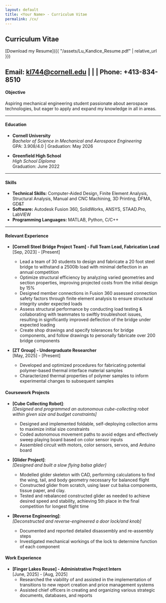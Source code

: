 ```yaml
---
layout: default
title: <Your Name> - Curriculum Vitae
permalink: /cv/
---
```

## Curriculum Vitae

[Download my Resume]({{ "/assets/Lu_Kandice_Resume.pdf" | relative_url }})



**Email:** [kl744@cornell.edu](mailto:kl744@cornell.edu) | | | **Phone:** +413-834-8510
---

#### Objective
Aspiring mechanical engineering student passionate about aerospace technologies, but eager to apply and expand my knowledge in all in areas. 

---

#### Education
- **Cornell University**  
  *Bachelor of Science in Mechanical and Aerospace Engineering*  
  GPA: 3.908/4.0 | Graduation: May 2026

- **Greenfield High School**  
  *High School Diploma*  
  Graduation: June 2022

---

#### Skills
- **Technical Skills:** Computer-Aided Design, Finite Element Analysis, Structural Analysis, Manual and CNC Machining, 3D Printing, DFMA, GD&T 
- **Software:** Autodesk Fusion 360, SolidWorks, ANSYS, STAAD.Pro, LabVIEW  
- **Programming Languages:** MATLAB, Python, C/C++  
 

---
#### Relevant Experience
- **[Cornell Steel Bridge Project Team] - Full Team Lead, Fabrication Lead**  
  [Sep, 2023] - [Present]  
  - Lead a team of 30 students to design and fabricate a 20 foot steel bridge to withstand a 2500lb load with minimal deflection in an annual competition
  - Optimize structural efficiency by analyzing varied geometries and section properties, improving projected costs from the initial design by 15%
  - Designed member connections in Fusion 360 assessed connection safety factors through finite element analysis to ensure structural integrity under expected loads
  - Assess structural performance by conducting load testing & collaborating with teammates to swiftly troubleshoot issues, resulting in significantly improved deflection of the bridge under expected loading
  - Create shop drawings and specify tolerances for bridge components, and follow drawings to personally fabricate over 200 bridge components
 
- **[ZT Group] - Undergraduate Researcher**  
  [May, 2025] - [Present]  
  - Developed and optimized procedures for fabricating potential polymer-based thermal interface material samples
  - Characterized thermal properties of polymer samples to inform experimental changes to subsequent samples
 
#### Coursework Projects
- **[Cube Collecting Robot]**:  
  *[Designed and programmed an autonomous cube-collecting robot within given size and budget constraints]*  
  - Designed and implemented foldable, self-deploying collection arms to maximize initial size constraints
  - Coded autonomous movement paths to avoid edges and effectively sweep playing board based on color sensor inputs 
  - Assembled circuit with motors, color sensors, servos, and Arduino board

- **[Glider Project]**:  
  *[Designed and built a slow flying balsa glider]*  
  - Modelled glider skeleton with CAD, performing calculations to find the wing, tail, and body geometry necessary for balanced flight
  - Constructed glider from scratch, using laser cut balsa components, tissue paper, and clay. 
  - Tested and rebalanced constructed glider as needed to achieve desired speed and stability, achieving 5th place in the final competition for longest flight time

- **[Reverse Engineering]**:  
  *[Deconstructed and reverse-engineered a door lock/and knob]*  
  - Documented and reported detailed disassembly and re-assembly steps 
  - Investigated mechanical workings of the lock to determine function of each component
  
#### Work Experience
- **[Finger Lakes Reuse] - Administrative Project Intern**  
  [June, 2025] - [Aug, 2025]  
  - Researched the viability of and assisted in the implementation of transitions to new report creation and price management systems
  - Assisted chief officers in creating and organizing various strategic documents, databases, and reports


